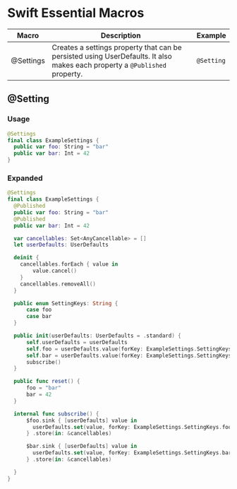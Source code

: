 # Swift Essential Macros

| Macro | Description | Example |
|-------|-------------|---------|
| @Settings | Creates a settings property that can be persisted using UserDefaults. It also makes each property a `@Published` property. | `@Setting` |

## @Setting

### Usage
```swift
@Settings
final class ExampleSettings {
  public var foo: String = "bar"
  public var bar: Int = 42
}
```

### Expanded

```swift
@Settings
final class ExampleSettings {
  @Published
  public var foo: String = "bar"
  @Published
  public var bar: Int = 42

  var cancellables: Set<AnyCancellable> = []
  let userDefaults: UserDefaults

  deinit {
    cancellables.forEach { value in
        value.cancel()
    }
    cancellables.removeAll()
  }

  public enum SettingKeys: String {
      case foo
      case bar
  }

  public init(userDefaults: UserDefaults = .standard) {
      self.userDefaults = userDefaults
      self.foo = userDefaults.value(forKey: ExampleSettings.SettingKeys.foo.rawValue) as? String ?? "bar"
      self.bar = userDefaults.value(forKey: ExampleSettings.SettingKeys.bar.rawValue) as? Int ?? 42
      subscribe()
  }

  public func reset() {
      foo = "bar"
      bar = 42
  }

  internal func subscribe() {
      $foo.sink { [userDefaults] value in
        userDefaults.set(value, forKey: ExampleSettings.SettingKeys.foo.rawValue)
      } .store(in: &cancellables)

      $bar.sink { [userDefaults] value in
        userDefaults.set(value, forKey: ExampleSettings.SettingKeys.bar.rawValue)
      } .store(in: &cancellables)

  }
}
```
